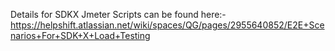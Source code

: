 Details for SDKX Jmeter Scripts can be found here:-
https://helpshift.atlassian.net/wiki/spaces/QG/pages/2955640852/E2E+Scenarios+For+SDK+X+Load+Testing
